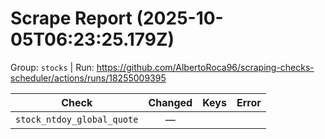 # Scrape Report (2025-10-05T06:23:25.179Z)

Group: `stocks`  |  Run: https://github.com/AlbertoRoca96/scraping-checks-scheduler/actions/runs/18255009395

| Check | Changed | Keys | Error |
|---|:---:|:--|:--|
| `stock_ntdoy_global_quote` | — |  |  |

